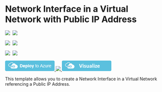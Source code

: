 # Network Interface in a Virtual Network with Public IP Address

<IMG SRC="https://azurequickstartsservice.blob.core.windows.net/badges/101-nic-publicip-dns-vnet/PublicLastTestDate.svg" />&nbsp;
<IMG SRC="https://azurequickstartsservice.blob.core.windows.net/badges/101-nic-publicip-dns-vnet/PublicDeployment.svg" />&nbsp;

<IMG SRC="https://azurequickstartsservice.blob.core.windows.net/badges/101-nic-publicip-dns-vnet/FairfaxLastTestDate.svg" />&nbsp;
<IMG SRC="https://azurequickstartsservice.blob.core.windows.net/badges/101-nic-publicip-dns-vnet/FairfaxDeployment.svg" />&nbsp;

<IMG SRC="https://azurequickstartsservice.blob.core.windows.net/badges/101-nic-publicip-dns-vnet/BestPracticeResult.svg" />&nbsp;
<IMG SRC="https://azurequickstartsservice.blob.core.windows.net/badges/101-nic-publicip-dns-vnet/CredScanResult.svg" />&nbsp;

<a href="https://portal.azure.com/#create/Microsoft.Template/uri/https%3A%2F%2Fraw.githubusercontent.com%2FAzure%2Fazure-quickstart-templates%2Fmaster%2F101-nic-publicip-dns-vnet%2Fazuredeploy.json" target="_blank">
    <img src="https://raw.githubusercontent.com/Azure/azure-quickstart-templates/master/1-CONTRIBUTION-GUIDE/images/deploytoazure.png"/>
</a>
<a href="https://portal.azure.us/#create/Microsoft.Template/uri/https%3A%2F%2Fraw.githubusercontent.com%2FAzure%2Fazure-quickstart-templates%2Fmaster%2F101-nic-publicip-dns-vnet%2Fazuredeploy.json" target="_blank">
    <img src="http://azuredeploy.net/AzureGov.png"/>
</a>
<a href="http://armviz.io/#/?load=https%3A%2F%2Fraw.githubusercontent.com%2FAzure%2Fazure-quickstart-templates%2Fmaster%2F101-nic-publicip-dns-vnet%2Fazuredeploy.json" target="_blank">
    <img src="https://raw.githubusercontent.com/Azure/azure-quickstart-templates/master/1-CONTRIBUTION-GUIDE/images/visualizebutton.png"/>
</a>

This template allows you to create a Network Interface in a Virtual Network referencing a Public IP Address.

